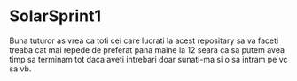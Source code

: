 # SolarSprint1

Buna tuturor as vrea ca toti cei care lucrati la acest repositary sa va faceti treaba cat mai repede de preferat pana maine la 12 seara ca sa putem avea timp sa terminam tot daca aveti intrebari doar sunati-ma si o sa intram pe vc sa vb.
